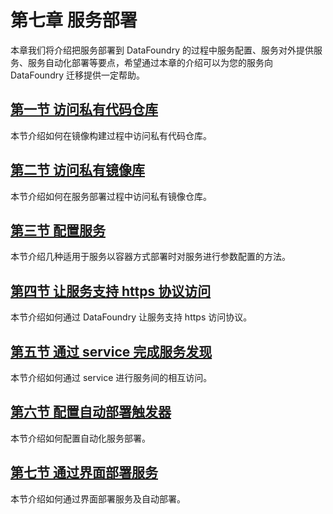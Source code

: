 # 第七章 服务部署

本章我们将介绍把服务部署到 DataFoundry 的过程中服务配置、服务对外提供服务、服务自动化部署等要点，希望通过本章的介绍可以为您的服务向 DataFoundry 迁移提供一定帮助。   

## [第一节 访问私有代码仓库](01_Access_Private_Code_Repos.md)  

本节介绍如何在镜像构建过程中访问私有代码仓库。
    
## [第二节 访问私有镜像库](02_Access_Private_Image_Registry.md)   

本节介绍如何在服务部署过程中访问私有镜像仓库。

## [第三节 配置服务](03_Config_Service.md)   

本节介绍几种适用于服务以容器方式部署时对服务进行参数配置的方法。
    
## [第四节 让服务支持 https 协议访问](04_Router_Configuration.md)   

本节介绍如何通过 DataFoundry 让服务支持 https 访问协议。
    
## [第五节 通过 service 完成服务发现](05_Service_Discovery.md)   

本节介绍如何通过 service 进行服务间的相互访问。

## [第六节 配置自动部署触发器](06_Config_Deploy_Trigger.md)   

本节介绍如何配置自动化服务部署。

## [第七节 通过界面部署服务](07_Deploy_GUI.md)   

本节介绍如何通过界面部署服务及自动部署。